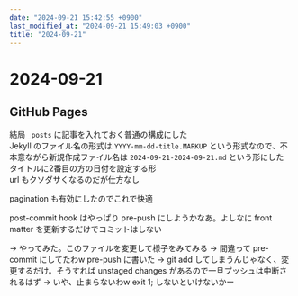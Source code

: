 ```yaml
---
date: "2024-09-21 15:42:55 +0900"
last_modified_at: "2024-09-21 15:49:03 +0900"
title: "2024-09-21"
---
```


# 2024-09-21
## GitHub Pages
結局 `_posts` に記事を入れておく普通の構成にした  
Jekyll のファイル名の形式は `YYYY-mm-dd-title.MARKUP` という形式なので、不本意ながら新規作成ファイル名は `2024-09-21-2024-09-21.md` という形にした  
タイトルに2番目の方の日付を設定する形  
url もクソダサくなるのだが仕方なし

pagination も有効にしたのでこれで快適

post-commit hook はやっぱり pre-push にしようかなあ。よしなに front matter を更新するだけでコミットはしない

-> やってみた。このファイルを変更して様子をみてみる
-> 間違って pre-commit にしてたわw pre-push に書いた
-> git add してしまうんじゃなく、変更するだけ。そうすれば unstaged changes があるので一旦プッシュは中断されるはず
-> いや、止まらないわw exit 1; しないといけないかー

